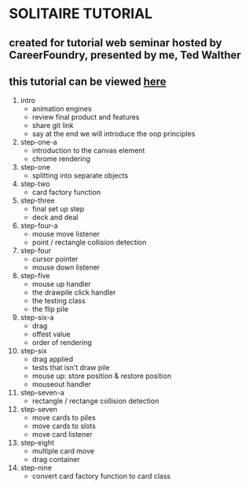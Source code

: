 # SOLITAIRE TUTORIAL

## created for tutorial web seminar hosted by CareerFoundry, presented by me, Ted Walther

## this tutorial can be viewed [here](https://www.youtube.com/watch?v=hasFnKRrT0Y&t=3717s)

1. intro
    - animation engines
    - review final product and features
    - share git link
    - say at the end we will introduce the oop principles
1. step-one-a
    - introduction to the canvas element
    - chrome rendering 
1. step-one
    - splitting into separate objects
1. step-two
    - card factory function
1. step-three
    - final set up step
    - deck and deal
1. step-four-a
    - mouse move listener
    - point / rectangle collision detection
1. step-four
    - cursor pointer
    - mouse down listener
1. step-five
    - mouse up handler
    - the drawpile click handler
    - the testing class
    - the flip pile
1. step-six-a
    - drag
    - offest value
    - order of rendering
1. step-six
    - drag applied
    - tests that isn't draw pile
    - mouse up: store position & restore position
    - mouseout handler
1. step-seven-a
    - rectangle / rectange collision detection
1. step-seven
    - move cards to piles
    - move cards to slots
    - move card listener
1. step-eight
    - multiple card move
    - drag container
1. step-nine
    - convert card factory function to card class